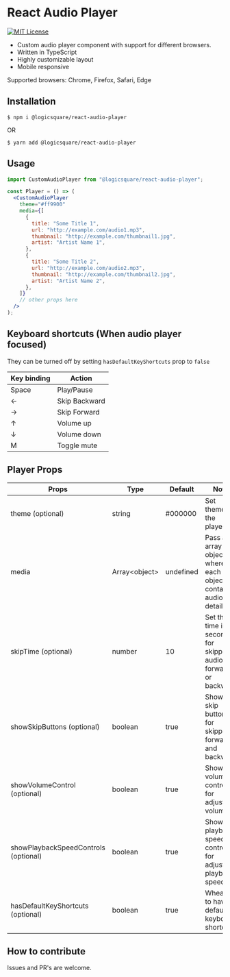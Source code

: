 # React Audio Player

<a href="https://www.npmjs.com/package/@logicsquare/react-audio-player" title="MIT License">
    <img src="https://img.shields.io/badge/license-MIT-brightgreen" alt="MIT License" />
</a>

- Custom audio player component with support for different browsers.
- Written in TypeScript
- Highly customizable layout
- Mobile responsive

Supported browsers: Chrome, Firefox, Safari, Edge

## Installation

`$ npm i @logicsquare/react-audio-player`

OR

`$ yarn add @logicsquare/react-audio-player`

## Usage

```jsx
import CustomAudioPlayer from "@logicsquare/react-audio-player";

const Player = () => (
  <CustomAudioPlayer
    theme="#ff9900"
    media={[
      {
        title: "Some Title 1",
        url: "http://example.com/audio1.mp3",
        thumbnail: "http://example.com/thumbnail1.jpg",
        artist: "Artist Name 1",
      },
      {
        title: "Some Title 2",
        url: "http://example.com/audio2.mp3",
        thumbnail: "http://example.com/thumbnail2.jpg",
        artist: "Artist Name 2",
      },
    ]}
    // other props here
  />
);
```

## Keyboard shortcuts (When audio player focused)

They can be turned off by setting `hasDefaultKeyShortcuts` prop to `false`

| Key binding | Action        |
| ----------- | ------------- |
| Space       | Play/Pause    |
| ←           | Skip Backward |
| →           | Skip Forward  |
| ↑           | Volume up     |
| ↓           | Volume down   |
| M           | Toggle mute   |

## Player Props

| Props                                | Type           | Default   | Note                                                              |
| ------------------------------------ | -------------- | --------- | ----------------------------------------------------------------- |
| theme (optional)                     | string         | #000000   | Set theme of the player                                           |
| media                                | Array<object\> | undefined | Pass an array of objects where each object contains audio details |
| skipTime (optional)                  | number         | 10        | Set the time in seconds for skipping audio forward or backward    |
| showSkipButtons (optional)           | boolean        | true      | Show skip buttons for skipping forward and backward               |
| showVolumeControl (optional)         | boolean        | true      | Show volume control for adjusting volume                          |
| showPlaybackSpeedControls (optional) | boolean        | true      | Show playback speed controls for adjusting playback speed         |
| hasDefaultKeyShortcuts (optional)    | boolean        | true      | Wheather to have default keyboard shortcuts                       |

## How to contribute

Issues and PR's are welcome.
